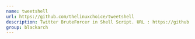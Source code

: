 ```yaml
---
name: tweetshell
url: https://github.com/thelinuxchoice/tweetshell
description: Twitter BruteForcer in Shell Script. URL : https://github.com/thelinuxchoice/tweetshell Groups : blackarch blackarch-cracker
group: blackarch
---
```

